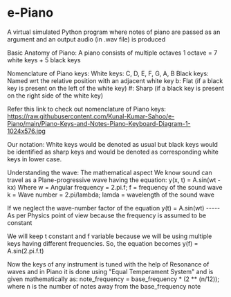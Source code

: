 # e-Piano
A virtual simulated Python program where notes of piano are passed as an argument and an output audio (in .wav file) is produced

Basic Anatomy of Piano:
A piano consists of multiple octaves
1 octave = 7 white keys + 5 black keys

Nomenclature of Piano keys:
White keys: C, D, E, F, G, A, B
Black keys: Named wrt the relative position with an adjacent white key
            b: Flat (if a black key is present on the left of the white key)
            #: Sharp (if a black key is present on the right side of the white key)
            
Refer this link to check out nomenclature of Piano keys: https://raw.githubusercontent.com/Kunal-Kumar-Sahoo/e-Piano/main/Piano-Keys-and-Notes-Piano-Keyboard-Diagram-1-1024x576.jpg          

Our notation: White keys would be denoted as usual but black keys would be identified as sharp keys and would be denoted as corresponding white keys in lower case.

Understanding the wave: The mathematical aspect
We know sound can travel as a Plane-progressive wave having the equation:
y(x, t) = A.sin(wt - kx)
Where
  w = Angular frequency = 2.pi.f; f = frequency of the sound wave
  k = Wave number = 2.pi/lambda; lamda = wavelength of the sound wave

If we neglect the wave-number factor of the equation
y(t) = A.sin(wt) -----As per Physics point of view because the frequency is assumed to be constant

We will keep  t constant and f variable because we will be using multiple keys having different frequencies. So, the equation becomes
y(f) = A.sin(2.pi.f.t)

Now the keys of any instrument is tuned with the help of Resonance of waves and in Piano it is done using "Equal Temperament System" and is given mathematically as:
note_frequency = base_frequency * (2 ** (n/12)); where n is the number of notes away from the base_frequency note
